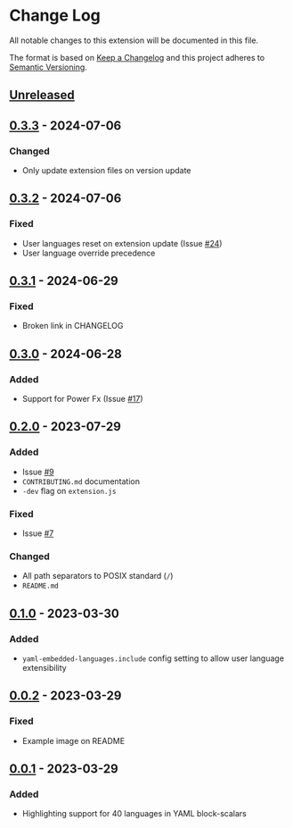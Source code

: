 # Change Log

All notable changes to this extension will be documented in this file.

The format is based on [Keep a Changelog](http://keepachangelog.com/) and this project adheres to [Semantic Versioning](https://semver.org/).

## [Unreleased]

## [0.3.3] - 2024-07-06

### Changed

- Only update extension files on version update

## [0.3.2] - 2024-07-06

### Fixed

- User languages reset on extension update (Issue [#24](https://github.com/harrydowning/yaml-embedded-languages/issues/24))
- User language override precedence

## [0.3.1] - 2024-06-29

### Fixed

- Broken link in CHANGELOG

## [0.3.0] - 2024-06-28

### Added

- Support for Power Fx (Issue [#17](https://github.com/harrydowning/yaml-embedded-languages/issues/17))

## [0.2.0] - 2023-07-29

### Added

- Issue [#9](https://github.com/harrydowning/yaml-embedded-languages/issues/9)
- `CONTRIBUTING.md` documentation
- `-dev` flag on `extension.js`

### Fixed

- Issue [#7](https://github.com/harrydowning/yaml-embedded-languages/issues/7)

### Changed

- All path separators to POSIX standard (`/`)
- `README.md`

## [0.1.0] - 2023-03-30

### Added

- `yaml-embedded-languages.include` config setting to allow user language extensibility

## [0.0.2] - 2023-03-29

### Fixed

- Example image on README

## [0.0.1] - 2023-03-29

### Added

- Highlighting support for 40 languages in YAML block-scalars

[unreleased]: https://github.com/harrydowning/yaml-embedded-languages/compare/v0.3.3...HEAD
[0.3.3]: https://github.com/harrydowning/yaml-embedded-languages/compare/v0.3.2...v0.3.3
[0.3.2]: https://github.com/harrydowning/yaml-embedded-languages/compare/v0.3.1...v0.3.2
[0.3.1]: https://github.com/harrydowning/yaml-embedded-languages/compare/v0.3.0...v0.3.1
[0.3.0]: https://github.com/harrydowning/yaml-embedded-languages/compare/v0.2.0...v0.3.0
[0.2.0]: https://github.com/harrydowning/yaml-embedded-languages/compare/v0.1.0...v0.2.0
[0.1.0]: https://github.com/harrydowning/yaml-embedded-languages/compare/v0.0.2...v0.1.0
[0.0.2]: https://github.com/harrydowning/yaml-embedded-languages/compare/v0.0.1...v0.0.2
[0.0.1]: https://github.com/harrydowning/yaml-embedded-languages/releases/tag/v0.0.1

